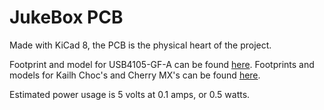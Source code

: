 # JukeBox PCB
Made with KiCad 8, the PCB is the physical heart of the project.

Footprint and model for USB4105-GF-A can be found [here](https://www.digikey.com/en/products/detail/gct/usb4105-gf-a/11198441). Footprints and models for Kailh Choc's and Cherry MX's can be found [here](https://github.com/kiswitch/kiswitch).

Estimated power usage is 5 volts at 0.1 amps, or 0.5 watts.
